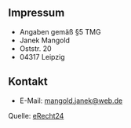 ## Impressum

- Angaben gemäß §5 TMG
- Janek Mangold
- Oststr. 20
- 04317 Leipzig

## Kontakt

- E-Mail: mangold.janek@web.de

Quelle: [eRecht24](https://www.e-recht24.de)
